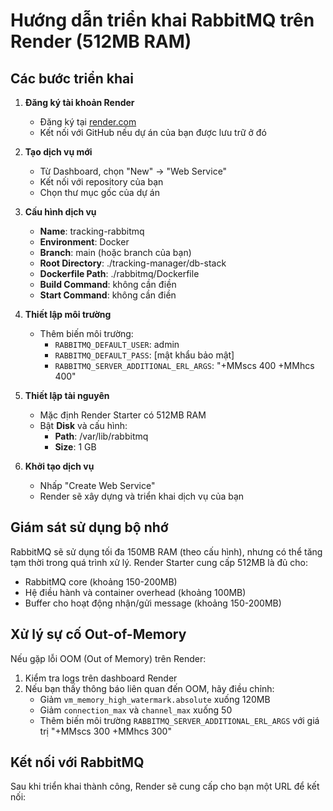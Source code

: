 # Hướng dẫn triển khai RabbitMQ trên Render (512MB RAM)

## Các bước triển khai

1. **Đăng ký tài khoản Render**
   - Đăng ký tại [render.com](https://render.com)
   - Kết nối với GitHub nếu dự án của bạn được lưu trữ ở đó

2. **Tạo dịch vụ mới**
   - Từ Dashboard, chọn "New" -> "Web Service"
   - Kết nối với repository của bạn
   - Chọn thư mục gốc của dự án

3. **Cấu hình dịch vụ**
   - **Name**: tracking-rabbitmq
   - **Environment**: Docker
   - **Branch**: main (hoặc branch của bạn)
   - **Root Directory**: ./tracking-manager/db-stack
   - **Dockerfile Path**: ./rabbitmq/Dockerfile
   - **Build Command**: không cần điền
   - **Start Command**: không cần điền

4. **Thiết lập môi trường**
   - Thêm biến môi trường:
     - `RABBITMQ_DEFAULT_USER`: admin
     - `RABBITMQ_DEFAULT_PASS`: [mật khẩu bảo mật]
     - `RABBITMQ_SERVER_ADDITIONAL_ERL_ARGS`: "+MMscs 400 +MMhcs 400"

5. **Thiết lập tài nguyên**
   - Mặc định Render Starter có 512MB RAM
   - Bật **Disk** và cấu hình:
     - **Path**: /var/lib/rabbitmq
     - **Size**: 1 GB

6. **Khởi tạo dịch vụ**
   - Nhấp "Create Web Service"
   - Render sẽ xây dựng và triển khai dịch vụ của bạn

## Giám sát sử dụng bộ nhớ

RabbitMQ sẽ sử dụng tối đa 150MB RAM (theo cấu hình), nhưng có thể tăng tạm thời trong quá trình xử lý. Render Starter cung cấp 512MB là đủ cho:
- RabbitMQ core (khoảng 150-200MB)
- Hệ điều hành và container overhead (khoảng 100MB)
- Buffer cho hoạt động nhận/gửi message (khoảng 150-200MB)

## Xử lý sự cố Out-of-Memory

Nếu gặp lỗi OOM (Out of Memory) trên Render:

1. Kiểm tra logs trên dashboard Render
2. Nếu bạn thấy thông báo liên quan đến OOM, hãy điều chỉnh:
   - Giảm `vm_memory_high_watermark.absolute` xuống 120MB
   - Giảm `connection_max` và `channel_max` xuống 50
   - Thêm biến môi trường `RABBITMQ_SERVER_ADDITIONAL_ERL_ARGS` với giá trị "+MMscs 300 +MMhcs 300"

## Kết nối với RabbitMQ

Sau khi triển khai thành công, Render sẽ cung cấp cho bạn một URL để kết nối:

